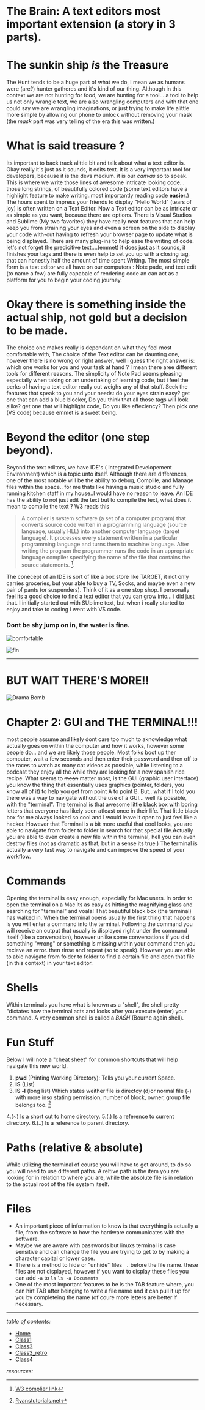 # The Brain: A text editors most important extension (a story in 3 parts).

# The sunkin ship *is* the Treasure
 The Hunt tends to be a huge part of what we do, I mean we as humans were (are?) hunter gatheres and it's kind of our thing. Although in this context we are not hunting for food, we are hunting for a tool... a tool to help us not only wrangle text, we are also wrangling computers and with that one could say we are wrangling imaginations, or just trying to make life alittle more simple by allowing our phone to unlock without removing your mask (the *mask* part was very telling of the era this was written.)

 # What is said treasure ?
 Its important to back track alittle bit and talk about what a text editor is. Okay really it's just as it sounds, it edits text. It is a very important tool for developers, because it is the devs medium. it is our *canvas* so to speak. This is where we write those lines of awesome intricate looking code... those long strings, of beautifully colored code (some text editors have a highlight feature to make writing..most importantly reading code **easier**.) The hours spent to impress your friends to display "Hello World" (tears of joy) is often written on a Text Editor. Now a Text editor can be as intricate or as simple as you want, because there are options. There is Visual Studios and Sublime (My two favorites) they have really neat features that can help keep you from straining your eyes and even a screen on the side to display your code with-out having to refresh your browser page to update what is being displayed. There are many plug-ins to help ease the writing of code. let's not forget the predicitive text....(emmet) it does just as it sounds, it finishes your tags and there is even help to set you up with a closing tag, that can honestly half the amount of time spent Writing. The most simple form is a text editor we all have on our computers : Note pade, and text edit (to name a few) are fully capabale of rendering code an can act as a platform for you to begin your coding journey. 

# Okay there is something inside the actual ship, not gold but a decision to be made.
The choice one makes really is dependant on what they feel most comfortable with, The choice of the Text editor can be daunting one, however there is no wrong or right answer, well i guess the right answer is: which one works for you and your task at hand ? I mean there aree different tools for different reasons. The simplicity of Note Pad seems pleasing especially when taking on an undertaking of learning code, but i feel the perks of having a text editor really out weighs any of that stuff. Seek the features that speak to you and your needs: do your eyes strain easy? get one that can add a blue blocker, Do you think that all those tags will look alike? get one that will highlight code, Do you like effeciency? Then pick one (VS code) because emmet is a sweet being. 
# Beyond the editor (one step beyond).
Beyond the text editors, we have IDE's ( Integrated  Developement Environment) which is a topic unto itself. Although there are differences, one of the most notable will be the ability to debug, Complile, and Manage files within the space.. for me thats like having a music studio and fully running kitchen staff in my house..I would have no reason to leave. An IDE has the ability to not just edit the text but to compile the text, what does it mean to compile the text ? W3 reads this
>A compiler is system software (a set of a computer program) that converts source code written in a programming language (source language, usually HLL) into another computer language (target language). It processes every statement written in a particular programming language and turns them to machine language. After writing the program the programmer runs the code in an appropriate language compiler specifying the name of the file that contains the source statements. [^1]. 

The conecept of an IDE is sort of like a box store like TARGET, it not only carries groceries, but your able to buy a TV, Socks, and maybe even a new pair of pants (or suspenders). Think of it as a one stop shop. I personally feel its a good choice to find a text editor that you can grow into... i did just that. I initially started out with SUblime text, but when i really started to enjoy and take to coding i went with VS code.

### Dont be shy jump on in, the water is fine. 

![comfortable](https://user-images.githubusercontent.com/99520664/165551583-7d2e0e35-42d7-4fa8-a136-a642c0d7ed26.jpeg)




![fin](https://i.ytimg.com/vi/77xkcpf3KDw/hqdefault.jpg)

*****

# BUT WAIT THERE'S MORE!!
![Drama Bomb](https://user-images.githubusercontent.com/99520664/165584450-f83632e1-bdb8-41c9-9b4e-325dd3088c6b.jpeg)

# Chapter 2: GUI and THE TERMINAL!!!
most people assume and likely dont care too much to aknowledge what actually goes on within the computer and how it works, however some people do... and we are likely those people. Most folks boot up ther computer, wait a few seconds and then enter their password and then off to the races to watch as many cat videos as possible, while listening to a podcast they enjoy all the while they are looking for a new spanish rice recipe. What seems to ~~mean~~ matter most, is the GUI (graphic user interface) you know the thing that essentially uses graphics (pointer, folders, you know all of it) to help you get from point A to point B. But.. what if I told you there was a way to navigate without the use of a GUI... well its possible, with the "terminal". The terminal is that awesome little black box with boring letters that everyone has likely seen atleast once in their life. That little black box for me always looked so cool and I would leave it open to just feel like a hacker. However that Terminal is a bit more useful that cool looks, you are able to navigate from folder to folder in search for that special file.Actually you are able to even create a new file within the terminal, hell you can even destroy files (not as dramatic as that, but in a sense its true.) The terminal is actually a very fast way to navigate and can improve the speed of your workflow.

# Commands 
Opening the terminal is easy enough, especially for Mac users. In order to open the terminal on a Mac its as easy as hitting the magnifying glass and searching for "terminal" and voala! That beautiful black box (the terminal) has walked in.
When the terminal opens usually the first thing that happens is you will enter a command into the terminal. Following the command you will receive an output that usually is displayed right under the command itself (like a conversation), however unlike some conversations if you did something "wrong" or something is missing within your command then you recieve an error. then rinse and repeat (so to speak). However you are able to able navigate from folder to folder to find a certain file and open that file (in this context) in your text editor.

# Shells
Within terminals you have what is known as a "shell", the shell pretty "dictates how the terminal acts and looks after you execute (enter) your command. A very common shell is called a *BASH* (Bourne again shell).

# Fun Stuff
Below I will note a "cheat sheet" for common shortcuts that will help navigate this new world.
1. **pwd** (Printing Working Directory): Tells you your current Space.
2. **lS** (List) 
3. **lS -l** (long list) Which states weither file is directoy (d)or normal file (-) with more inso stating permission, number of block, owner, group file belongs too. [^2]

4.(~) Is a short cut to home directory.
5.(.) Is a reference to current directory.
6.(..) Is a reference to parent directory.

# Paths (relative & absolute) 
While utilizing the terminal of course you will have to get around, to do so you will need to use different paths. A reltive path is the item you are looking for in relation to where you are, while the absolute file is in relation to the actual root of the file system itself.

# Files
* An important piece of information to know is that everything is actually a file, from the software to how the hardware communicates with the software.
* Maybe we are aware with passwords but linuxs terminal is case sensitive and can change the file you are trying to get to by making a character capital or lower case. 
* There is a method to hide or "unhide" files `` .`` before the file name. these files are not displayed, however if you want to display these files you can add `` -a `` to ``ls``
``ls -a Documents``
* One of the most important features to be is the TAB feature where, you can hirt TAB after beinging to write a file name and it can pull it up for you by completeing the name (of coure more letters are better if necessary. 

*****



*table of contents:*
* [Home](readme.md)
* [Class1](class1reading.md)
* [Class3](class3.md)
* [Class3_retro](class3-retro.md)
* [Class4](class4.md)

*resources:*

 [^1]:[W3 complier link](https://www.w3schools.in/what-is-compiler)
 [^2]:[Ryanstutorials.net](https://ryanstutorials.net/linuxtutorial/navigation.php)
 